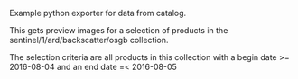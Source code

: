 Example python exporter for data from catalog.

This gets preview images for a selection of products in the sentinel/1/ard/backscatter/osgb collection.

The selection criteria are all products in this collection with a begin date >= 2016-08-04 and an end date =< 2016-08-05
